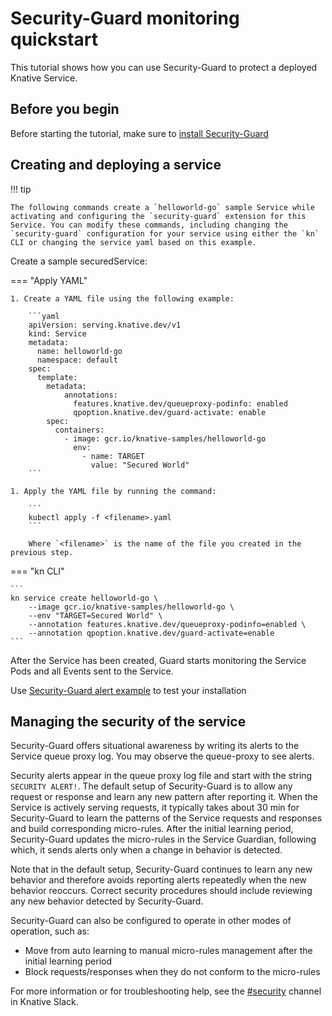 # Security-Guard monitoring quickstart

This tutorial shows how you can use Security-Guard to protect a deployed Knative Service.

## Before you begin

Before starting the tutorial, make sure to [install Security-Guard](./security-guard-install.md)

## Creating and deploying a service

!!! tip

    The following commands create a `helloworld-go` sample Service while activating and configuring the `security-guard` extension for this Service. You can modify these commands, including changing the `security-guard` configuration for your service using either the `kn` CLI or changing the service yaml based on this example.

Create a sample securedService:

=== "Apply YAML"

    1. Create a YAML file using the following example:

        ```yaml
        apiVersion: serving.knative.dev/v1
        kind: Service
        metadata:
          name: helloworld-go
          namespace: default
        spec:
          template:
            metadata:
                annotations:
                  features.knative.dev/queueproxy-podinfo: enabled
                  qpoption.knative.dev/guard-activate: enable
            spec:
              containers:
                - image: gcr.io/knative-samples/helloworld-go
                  env:
                    - name: TARGET
                      value: "Secured World"
        ```

    1. Apply the YAML file by running the command:

        ```
        kubectl apply -f <filename>.yaml
        ```

        Where `<filename>` is the name of the file you created in the previous step.

=== "kn CLI"

    ```
    kn service create helloworld-go \
        --image gcr.io/knative-samples/helloworld-go \
        --env "TARGET=Secured World" \
        --annotation features.knative.dev/queueproxy-podinfo=enabled \
        --annotation qpoption.knative.dev/guard-activate=enable
    ```

After the Service has been created, Guard starts monitoring the Service Pods and all Events sent to the Service.

Use [Security-Guard alert example](./security-guard-install.md) to test your installation

## Managing the security of the service

Security-Guard offers situational awareness by writing its alerts to the Service queue proxy log. You may observe the queue-proxy to see alerts.

Security alerts appear in the queue proxy log file and start with the string `SECURITY ALERT!`. The default setup of Security-Guard is to allow any request or response and learn any new pattern after reporting it. When the Service is actively serving requests, it typically takes about 30 min for Security-Guard to learn the patterns of the Service requests and responses and build corresponding micro-rules. After the initial learning period, Security-Guard updates the micro-rules in the Service Guardian, following which, it sends alerts only when a change in behavior is detected.

Note that in the default setup, Security-Guard continues to learn any new behavior and therefore avoids reporting alerts repeatedly when the new behavior reoccurs. Correct security procedures should include reviewing any new behavior detected by Security-Guard.

Security-Guard can also be configured to operate in other modes of operation, such as:

* Move from auto learning to manual micro-rules management after the initial learning period
* Block requests/responses when they do not conform to the micro-rules

For more information or for troubleshooting help, see the [#security](https://knative.slack.com/archives/CBYV1E0TG) channel in Knative Slack.
